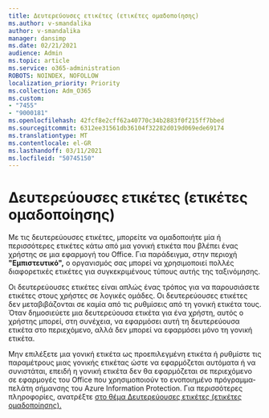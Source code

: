 ```yaml
---
title: Δευτερεύουσες ετικέτες (ετικέτες ομαδοποίησης)
ms.author: v-smandalika
author: v-smandalika
manager: dansimp
ms.date: 02/21/2021
audience: Admin
ms.topic: article
ms.service: o365-administration
ROBOTS: NOINDEX, NOFOLLOW
localization_priority: Priority
ms.collection: Adm_O365
ms.custom:
- "7455"
- "9000181"
ms.openlocfilehash: 42fcf8e2cff62a40770c34b2883f0f215ff7bbed
ms.sourcegitcommit: 6312ee31561db36104f32282d019d069ede69174
ms.translationtype: MT
ms.contentlocale: el-GR
ms.lasthandoff: 03/11/2021
ms.locfileid: "50745150"
---
```

# <a name="sublabels-grouping-labels"></a>Δευτερεύουσες ετικέτες (ετικέτες ομαδοποίησης)

Με τις δευτερεύουσες ετικέτες, μπορείτε να ομαδοποιήτε μία ή περισσότερες ετικέτες κάτω από μια γονική ετικέτα που βλέπει ένας χρήστης σε μια εφαρμογή του Office. Για παράδειγμα, στην περιοχή **"Εμπιστευτικό",** ο οργανισμός σας μπορεί να χρησιμοποιεί πολλές διαφορετικές ετικέτες για συγκεκριμένους τύπους αυτής της ταξινόμησης.

Οι δευτερεύουσες ετικέτες είναι απλώς ένας τρόπος για να παρουσιάσετε ετικέτες στους χρήστες σε λογικές ομάδες. Οι δευτερεύουσες ετικέτες δεν μεταβιβάζονται σε καμία από τις ρυθμίσεις από τη γονική ετικέτα τους. Όταν δημοσιεύετε μια δευτερεύουσα ετικέτα για ένα χρήστη, αυτός ο χρήστης μπορεί, στη συνέχεια, να εφαρμόσει αυτή τη δευτερεύουσα ετικέτα στο περιεχόμενο, αλλά δεν μπορεί να εφαρμόσει μόνο τη γονική ετικέτα.

Μην επιλέξετε μια γονική ετικέτα ως προεπιλεγμένη ετικέτα ή ρυθμίστε τις παραμέτρους μιας γονικής ετικέτας ώστε να εφαρμόζεται αυτόματα ή να συνιστάται, επειδή η γονική ετικέτα δεν θα εφαρμόζεται σε περιεχόμενο σε εφαρμογές του Office που χρησιμοποιούν το ενοποιημένο πρόγραμμα-πελάτη σήμανσης του Azure Information Protection. Για περισσότερες πληροφορίες, ανατρέξτε [στο θέμα Δευτερεύουσες ετικέτες (ετικέτες ομαδοποίησης).](https://docs.microsoft.com/microsoft-365/compliance/sensitivity-labels)